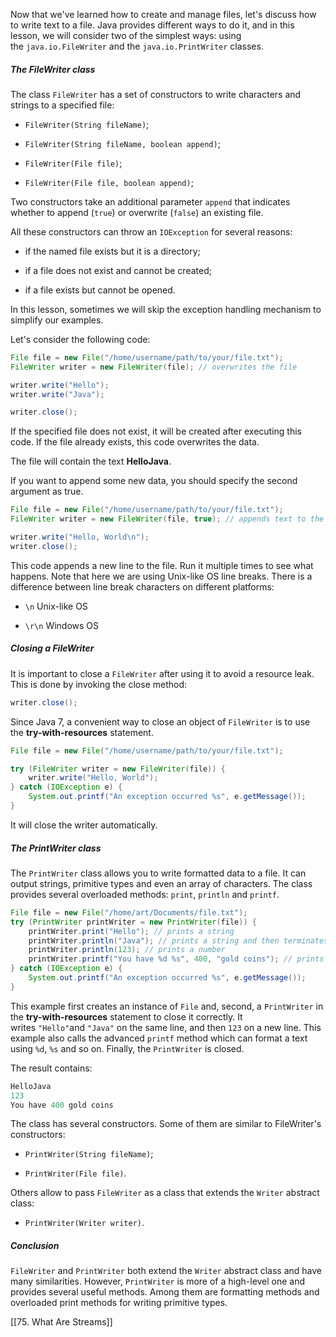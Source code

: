 Now that we've learned how to create and manage files, let's discuss how to write text to a file. Java provides different ways to do it, and in this lesson, we will consider two of the simplest ways: using the `java.io.FileWriter` and the `java.io.PrintWriter` classes.

##### The FileWriter class

The class `FileWriter` has a set of constructors to write characters and strings to a specified file:

- `FileWriter(String fileName)`;
    
- `FileWriter(String fileName, boolean append)`;
    
- `FileWriter(File file)`;
    
- `FileWriter(File file, boolean append)`;
    

Two constructors take an additional parameter `append` that indicates whether to append (`true`) or overwrite (`false`) an existing file.

All these constructors can throw an `IOException` for several reasons:

- if the named file exists but it is a directory;
    
- if a file does not exist and cannot be created;
    
- if a file exists but cannot be opened.
    

In this lesson, sometimes we will skip the exception handling mechanism to simplify our examples.

Let's consider the following code:

```java
File file = new File("/home/username/path/to/your/file.txt");
FileWriter writer = new FileWriter(file); // overwrites the file

writer.write("Hello");
writer.write("Java");

writer.close();
```

If the specified file does not exist, it will be created after executing this code. If the file already exists, this code overwrites the data.

The file will contain the text **HelloJava**.

If you want to append some new data, you should specify the second argument as true.

```java
File file = new File("/home/username/path/to/your/file.txt");
FileWriter writer = new FileWriter(file, true); // appends text to the file

writer.write("Hello, World\n");
writer.close();
```

This code appends a new line to the file. Run it multiple times to see what happens. Note that here we are using Unix-like OS line breaks. There is a difference between line break characters on different platforms:

- `\n` Unix-like OS
    
- `\r\n` Windows OS
    

##### Closing a FileWriter

It is important to close a `FileWriter` after using it to avoid a resource leak. This is done by invoking the close method:

```java
writer.close();
```

Since Java 7, a convenient way to close an object of `FileWriter` is to use the **try-with-resources** statement.

```java
File file = new File("/home/username/path/to/your/file.txt");

try (FileWriter writer = new FileWriter(file)) {
    writer.write("Hello, World");
} catch (IOException e) {
    System.out.printf("An exception occurred %s", e.getMessage());
}
```

It will close the writer automatically.

##### The PrintWriter class

The `PrintWriter` class allows you to write formatted data to a file. It can output strings, primitive types and even an array of characters. The class provides several overloaded methods: `print`, `println` and `printf`.

```java
File file = new File("/home/art/Documents/file.txt");
try (PrintWriter printWriter = new PrintWriter(file)) {
    printWriter.print("Hello"); // prints a string
    printWriter.println("Java"); // prints a string and then terminates the line
    printWriter.println(123); // prints a number
    printWriter.printf("You have %d %s", 400, "gold coins"); // prints a formatted string
} catch (IOException e) {
    System.out.printf("An exception occurred %s", e.getMessage());
}
```

This example first creates an instance of `File` and, second, a `PrintWriter` in the **try-with-resources** statement to close it correctly. It writes `"Hello"`and `"Java"` on the same line, and then `123` on a new line. This example also calls the advanced `printf` method which can format a text using `%d`, `%s` and so on. Finally, the `PrintWriter` is closed.

The result contains:

```java
HelloJava
123
You have 400 gold coins
```

The class has several constructors. Some of them are similar to FileWriter's constructors:

- `PrintWriter(String fileName)`;
    
- `PrintWriter(File file)`.
    

Others allow to pass `FileWriter` as a class that extends the `Writer` abstract class:

- `PrintWriter(Writer writer)`.
    

##### Conclusion

`FileWriter` and `PrintWriter` both extend the `Writer` abstract class and have many similarities. However, `PrintWriter` is more of a high-level one and provides several useful methods. Among them are formatting methods and overloaded print methods for writing primitive types.

[[75. What Are Streams]]
